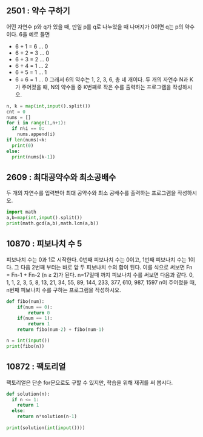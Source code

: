 ## 2501 : 약수 구하기
어떤 자연수 p와 q가 있을 때, 만일 p를 q로 나누었을 때 나머지가 0이면 q는 p의 약수이다. 
6을 예로 들면
- 6 ÷ 1 = 6 … 0
- 6 ÷ 2 = 3 … 0
- 6 ÷ 3 = 2 … 0
- 6 ÷ 4 = 1 … 2
- 6 ÷ 5 = 1 … 1
- 6 ÷ 6 = 1 … 0
그래서 6의 약수는 1, 2, 3, 6, 총 네 개이다.
두 개의 자연수 N과 K가 주어졌을 때, N의 약수들 중 K번째로 작은 수를 출력하는 프로그램을 작성하시오.

```python
n, k = map(int,input().split())
cnt = 0
nums = []
for i in range(1,n+1):
  if n%i == 0:
    nums.append(i)
if len(nums)<k:
  print(0)
else:
  print(nums[k-1])
```

## 2609 : 최대공약수와 최소공배수
두 개의 자연수를 입력받아 최대 공약수와 최소 공배수를 출력하는 프로그램을 작성하시오.
```python
import math
a,b=map(int,input().split())
print(math.gcd(a,b),math.lcm(a,b))
```

## 10870 : 피보나치 수 5
피보나치 수는 0과 1로 시작한다. 0번째 피보나치 수는 0이고, 1번째 피보나치 수는 1이다. 그 다음 2번째 부터는 바로 앞 두 피보나치 수의 합이 된다.
이를 식으로 써보면 Fn = Fn-1 + Fn-2 (n ≥ 2)가 된다.
n=17일때 까지 피보나치 수를 써보면 다음과 같다.
0, 1, 1, 2, 3, 5, 8, 13, 21, 34, 55, 89, 144, 233, 377, 610, 987, 1597
n이 주어졌을 때, n번째 피보나치 수를 구하는 프로그램을 작성하시오.
```python
def fibo(num):
    if(num == 0):
        return 0
    if(num == 1):
        return 1
    return fibo(num-2) + fibo(num-1)

n = int(input())
print(fibo(n))
```

## 10872 : 팩토리얼
팩토리얼은 단순 for문으로도 구할 수 있지만, 학습을 위해 재귀를 써 봅시다.
```python
def solution(n):
  if n <= 1: 
    return 1
  else: 
    return n*solution(n-1)   
    
print(solution(int(input())))
```
